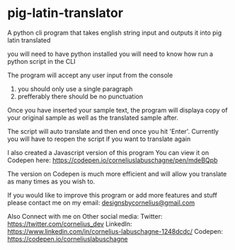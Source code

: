 # pig-latin-translator
A python cli program that takes english string input and outputs it into pig latin translated

you will need to have python installed
you will need to know how run a python script in the CLI

The program will accept any user input from the console
  1) you should only use a single paragraph
  2) prefferably there should be no punctuation
  
Once you have inserted your sample text, the program will displaya copy of your original sample as well as the translated sample after.
 
The script will auto translate and then end once you hit 'Enter'.
Currently you will have to reopen the script if you  want to translate again
 
I also created a Javascript version of this program
You can view it on Codepen here: https://codepen.io/corneliuslabuschagne/pen/mdeBQpb
 
The version on Codepen is much more efficient and will allow you translate as many times as you wish to.
 
If you would like to improve this program or add more features and stuff please contact me on my email:
designsbycornelius@gmail.com
 
Also Connect with me on Other social media:
Twitter: https://twitter.com/cornelius_dev
LinkedIn: https://www.linkedin.com/in/cornelius-labuschagne-1248dcdc/
Codepen: https://codepen.io/corneliuslabuschagne
